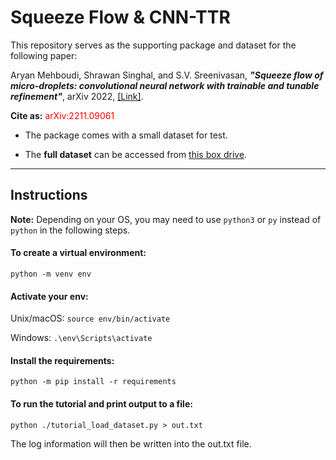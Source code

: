 # Squeeze Flow & CNN-TTR

This repository serves as the supporting package and dataset for the following paper:

Aryan Mehboudi, Shrawan Singhal, and S.V. Sreenivasan, 
***"Squeeze flow of micro-droplets: convolutional neural network with trainable and tunable refinement"***, 
arXiv 2022, [[Link]](https://arxiv.org/abs/2211.09061).

**Cite as:** <font color='red'>arXiv:2211.09061</font> 


- The package comes with a small dataset for test.

- The **full dataset** can be accessed from [this box drive](https://utexas.box.com/s/8yqpwvt5xph7fufmsk846xckwr9kyq17).

_____________________________________

## Instructions

**Note:**
Depending on your OS, you may need to use `python3` or `py` instead of `python` in the following steps.


#### To create a virtual environment:

`python -m venv env`

#### Activate your env:

Unix/macOS:
`source env/bin/activate`

Windows:
`.\env\Scripts\activate`

#### Install the requirements:

`python -m pip install -r requirements`

#### To run the tutorial and print output to a file:

`python ./tutorial_load_dataset.py > out.txt`

The log information will then be written into the out.txt file.

<!--
### Hi there 👋

**sqflow/sqflow** is a ✨ _special_ ✨ repository because its `README.md` (this file) appears on your GitHub profile.

Here are some ideas to get you started:

- 🔭 I’m currently working on ...
- 🌱 I’m currently learning ...
- 👯 I’m looking to collaborate on ...
- 🤔 I’m looking for help with ...
- 💬 Ask me about ...
- 📫 How to reach me: ...
- 😄 Pronouns: ...
- ⚡ Fun fact: ...
-->
